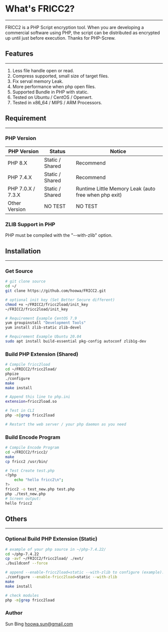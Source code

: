 # What's FRICC2?

---

FRICC2 is a PHP Script encryption tool. When you are developing a commercial software using PHP, the script can be distributed as encrypted up until just before execution. Thanks for PHP-Screw.



## Features

---

1. Less file handle open or read.
2. Compress supported, small size of target files.
3. Fix serval memory Leak.
4. More performance when php open files.
5. Supported Bundle in PHP with static.
6. Tested on Ubuntu / CentOS / Openwrt.
7. Tested in x86_64 / MIPS / ARM Processors.



## Requirement

----

### PHP Version

| PHP Version       | Status          | Notice                                               |
| ----------------- | --------------- | ---------------------------------------------------- |
| PHP 8.X           | Static / Shared | Recommend                                            |
| PHP 7.4.X         | Static / Shared | Recommend                                            |
| PHP 7.0.X / 7.3.X | Static / Shared | Runtime Little Memory Leak (auto free when php exit) |
| Other Version     | NO TEST         | NO TEST                                              |

### ZLIB Support in PHP

PHP must be compiled with the "--with-zlib" option.



## Installation

----

### Get Source

```bash
# git clone source
cd ~/
git clone https://github.com/hoowa/FRICC2.git

# optional init key (Set Better Secure different)
chmod +x ~/FRICC2/fricc2load/init_key
~/FRICC2/fricc2load/init_key

# Requirement Example CentOS 7.9
yum groupinstall "Development Tools"
yum install zlib-static zlib-devel

# Requirement Example Ubuntu 20.04
sudo apt install build-essential pkg-config autoconf zlib1g-dev
```

### Build PHP Extension (Shared)

```bash
# Compile fricc2load
cd ~/FRICC2/fricc2load/
phpize
./configure
make
make install

# Append this line to php.ini
extension=fricc2load.so

# Test in CLI
php -m|grep fricc2load

# Restart the web server / your php daemon as you need
```

### Build Encode Program

```bash
# Compile Encode Program
cd ~/FRICC2/fricc2/
make
cp fricc2 /usr/bin/

# Test Create test.php
<?php
	echo "hello fricc2\n";
?>
fricc2 -o test_new.php test.php
php ./test_new.php
# Screen output:
hello fricc2
```



## Others

---

### Optional Build PHP Extension (Static)

```bash
# example of your php source in ~/php-7.4.22/
cd ~/php-7.4.22
cp -avf ~/FRICC2/fricc2load/ ./ext/
./buildconf --force

# append --enable-fricc2load=static --with-zlib to configure (example):
./configure --enable-fricc2load=static --with-zlib
make
make install

# check modules
php -m|grep fricc2load
```

### Author

Sun Bing <hoowa.sun@gmail.com>

